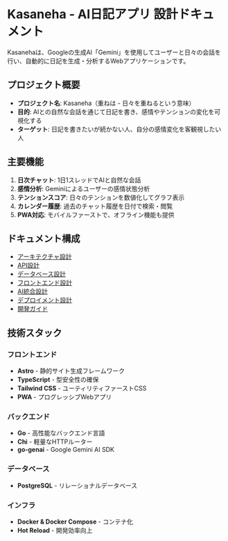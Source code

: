 # Kasaneha - AI日記アプリ 設計ドキュメント

Kasanehaは、Googleの生成AI「Gemini」を使用してユーザーと日々の会話を行い、自動的に日記を生成・分析するWebアプリケーションです。

## プロジェクト概要

- **プロジェクト名**: Kasaneha（重ねは - 日々を重ねるという意味）
- **目的**: AIとの自然な会話を通じて日記を書き、感情やテンションの変化を可視化する
- **ターゲット**: 日記を書きたいが続かない人、自分の感情変化を客観視したい人

## 主要機能

1. **日次チャット**: 1日1スレッドでAIと自然な会話
2. **感情分析**: Geminiによるユーザーの感情状態分析
3. **テンションスコア**: 日々のテンションを数値化してグラフ表示
4. **カレンダー履歴**: 過去のチャット履歴を日付で検索・閲覧
5. **PWA対応**: モバイルファーストで、オフライン機能も提供

## ドキュメント構成

- [アーキテクチャ設計](./architecture.md)
- [API設計](./api-design.md)
- [データベース設計](./database-design.md)
- [フロントエンド設計](./frontend-design.md)
- [AI統合設計](./ai-integration.md)
- [デプロイメント設計](./deployment.md)
- [開発ガイド](./development.md)

## 技術スタック

### フロントエンド
- **Astro** - 静的サイト生成フレームワーク
- **TypeScript** - 型安全性の確保
- **Tailwind CSS** - ユーティリティファーストCSS
- **PWA** - プログレッシブWebアプリ

### バックエンド
- **Go** - 高性能なバックエンド言語
- **Chi** - 軽量なHTTPルーター
- **go-genai** - Google Gemini AI SDK

### データベース
- **PostgreSQL** - リレーショナルデータベース

### インフラ
- **Docker & Docker Compose** - コンテナ化
- **Hot Reload** - 開発効率向上 